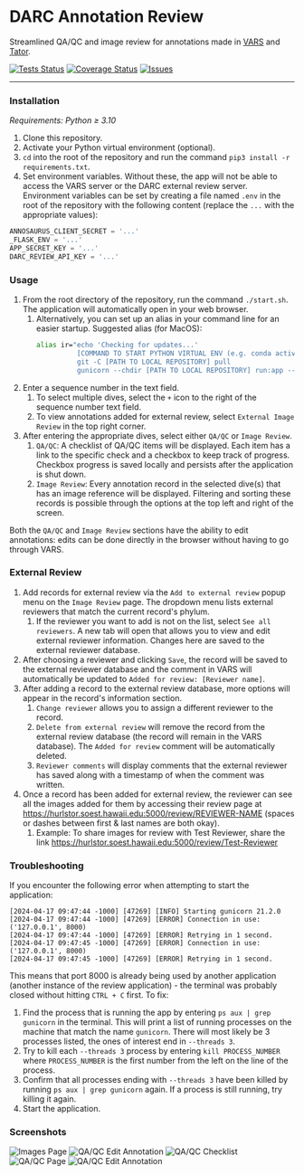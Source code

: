 # DARC Annotation Review
Streamlined QA/QC and image review for annotations made in [VARS](https://github.com/mbari-org/vars-annotation) and [Tator](https://github.com/cvisionai/tator).

[![Tests Status](https://darc-uhm.github.io/annotation-review/junit/junit.svg)](https://darc-uhm.github.io/annotation-review/junit/report.html)
[![Coverage Status](https://darc-uhm.github.io/annotation-review/coverage/coverage.svg)](https://darc-uhm.github.io/annotation-review/coverage/)
[![Issues](https://img.shields.io/github/issues/darc-uhm/annotation-review)](https://github.com/DARC-UHM/annotation-review/issues)

***

### Installation

_Requirements: Python ≥ 3.10_

1. Clone this repository.
2. Activate your Python virtual environment (optional).
3. `cd` into the root of the repository and run the command `pip3 install -r requirements.txt`.
4. Set environment variables. Without these, the app will not be able to access the VARS server or the DARC external review server. Environment variables can be set by creating a file named `.env` in the root of the repository with the following content (replace the `...` with the appropriate values):

```python
ANNOSAURUS_CLIENT_SECRET = '...'
_FLASK_ENV = '...'
APP_SECRET_KEY = '...'
DARC_REVIEW_API_KEY = '...'
```

### Usage

1. From the root directory of the repository, run the command `./start.sh`. The application will automatically open in your web browser.
   1. Alternatively, you can set up an alias in your command line for an easier startup. Suggested alias (for MacOS):
      ```bash
      alias ir="echo 'Checking for updates...'
                [COMMAND TO START PYTHON VIRTUAL ENV (e.g. conda activate darc)]
                git -C [PATH TO LOCAL REPOSITORY] pull
                gunicorn --chdir [PATH TO LOCAL REPOSITORY] run:app --threads 3"
      ```
2. Enter a sequence number in the text field.
   1. To select multiple dives, select the `+` icon to the right of the sequence number text field.
   2. To view annotations added for external review, select `External Image Review` in the top right corner.
3. After entering the appropriate dives, select either `QA/QC` or `Image Review`.
   1. `QA/QC`: A checklist of QA/QC items will be displayed. Each item has a link to the specific check and a checkbox to keep track of progress. Checkbox progress is saved locally and persists after the application is shut down.
   2. `Image Review`: Every annotation record in the selected dive(s) that has an image reference will be displayed. Filtering and sorting these records is possible through the options at the top left and right of the screen.

Both the `QA/QC` and `Image Review` sections have the ability to edit annotations: edits can be done directly in the browser without having to go through VARS.

### External Review

1. Add records for external review via the `Add to external review` popup menu on the `Image Review` page. The dropdown menu lists external reviewers that match the current record's phylum.
   1. If the reviewer you want to add is not on the list, select `See all reviewers`. A new tab will open that allows you to view and edit external reviewer information. Changes here are saved to the external reviewer database.
2. After choosing a reviewer and clicking `Save`, the record will be saved to the external reviewer database and the comment in VARS will automatically be updated to `Added for review: [Reviewer name]`.
3. After adding a record to the external review database, more options will appear in the record's information section.
   1. `Change reviewer` allows you to assign a different reviewer to the record.
   2. `Delete from external review` will remove the record from the external review database (the record will remain in the VARS database). The `Added for review` comment will be automatically deleted.
   3. `Reviewer comments` will display comments that the external reviewer has saved along with a timestamp of when the comment was written.
4. Once a record has been added for external review, the reviewer can see all the images added for them by accessing their review page at https://hurlstor.soest.hawaii.edu:5000/review/REVIEWER-NAME (spaces or dashes between first & last names are both okay).
   1. Example: To share images for review with Test Reviewer, share the link https://hurlstor.soest.hawaii.edu:5000/review/Test-Reviewer

### Troubleshooting

If you encounter the following error when attempting to start the application:
```
[2024-04-17 09:47:44 -1000] [47269] [INFO] Starting gunicorn 21.2.0
[2024-04-17 09:47:44 -1000] [47269] [ERROR] Connection in use: ('127.0.0.1', 8000)
[2024-04-17 09:47:44 -1000] [47269] [ERROR] Retrying in 1 second.
[2024-04-17 09:47:45 -1000] [47269] [ERROR] Connection in use: ('127.0.0.1', 8000)
[2024-04-17 09:47:45 -1000] [47269] [ERROR] Retrying in 1 second.
```

This means that port 8000 is already being used by another application (another instance of the review application) - the terminal was probably closed without hitting `CTRL + C` first. To fix:

1) Find the process that is running the app by entering `ps aux | grep gunicorn` in the terminal. This will print a list of running processes on the machine that match the name `gunicorn`. There will most likely be 3 processes listed, the ones of interest end in `--threads 3`.
2) Try to kill each `--threads 3` process by entering `kill PROCESS_NUMBER` where `PROCESS_NUMBER` is the first number from the left on the line of the process.
3) Confirm that all processes ending with `--threads 3` have been killed by running `ps aux | grep gunicorn` again. If a process is still running, try killing it again.
4) Start the application.

### Screenshots

![Images Page](https://i.imgur.com/VUHPDIs.png)
![QA/QC Edit Annotation](https://i.imgur.com/N01V8dK.png)
![QA/QC Checklist](https://i.imgur.com/TYYFT5P.png)
![QA/QC Page](https://i.imgur.com/yMNIzyY.png)
![QA/QC Edit Annotation](https://i.imgur.com/GqxueOH.png)
